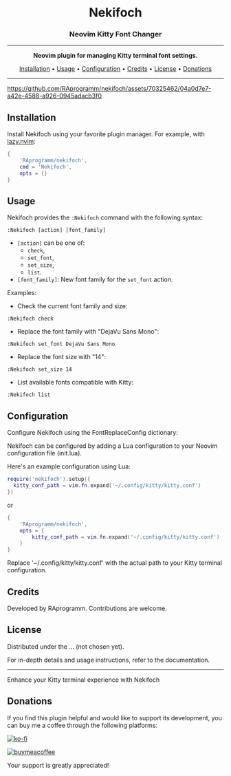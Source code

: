 <h1 align="center">Nekifoch</h1>
<h3 align="center">Neovim Kitty Font Changer</h3>
<hr>

<p align="center">
  <strong>Neovim plugin for managing Kitty terminal font settings.</strong>
</p>

<p align="center">
  <a href="#installation">Installation</a> •
  <a href="#usage">Usage</a> •
  <a href="#configuration">Configuration</a> •
  <a href="#credits">Credits</a> •
  <a href="#license">License</a> •
  <a href="#donations">Donations</a>
</p>

---

https://github.com/RAprogramm/nekifoch/assets/70325462/04a0d7e7-a42e-4588-a926-0945adacb3f0

## Installation

Install Nekifoch using your favorite plugin manager. For example, with [lazy.nvim](https://github.com/folke/lazy.nvim):

```lua
{
    'RAprogramm/nekifoch',
    cmd = 'Nekifoch',
    opts = {}
}
```

## Usage

Nekifoch provides the `:Nekifoch` command with the following syntax:

```vim
:Nekifoch [action] [font_family]
```

- `[action]` can be one of:
  - `check`,
  - `set_font`,
  - `set_size`,
  - `list`.
- `[font_family]`: New font family for the `set_font` action.

Examples:

- Check the current font family and size:

```vim
:Nekifoch check
```

- Replace the font family with "DejaVu Sans Mono":

```vim
:Nekifoch set_font DejaVu Sans Mono
```

- Replace the font size with "14":

```vim
:Nekifoch set_size 14
```

- List available fonts compatible with Kitty:

```vim
:Nekifoch list
```

## Configuration

Configure Nekifoch using the FontReplaceConfig dictionary:

Nekifoch can be configured by adding a Lua configuration to your Neovim configuration file (init.lua).

Here's an example configuration using Lua:

```lua
require('nekifoch').setup({
  kitty_conf_path = vim.fn.expand('~/.config/kitty/kitty.conf')
})
```

or

```lua
{
    'RAprogramm/nekifoch',
    opts = {
        kitty_conf_path = vim.fn.expand('~/.config/kitty/kitty.conf')
    }
}
```

Replace '~/.config/kitty/kitty.conf' with the actual path to your Kitty terminal configuration.

## Credits

Developed by RAprogramm. Contributions are welcome.

## License

Distributed under the ... (not chosen yet).

For in-depth details and usage instructions, refer to the documentation.

<hr>

Enhance your Kitty terminal experience with Nekifoch

## Donations

If you find this plugin helpful and would like to support its development, you can buy me a coffee through the following platforms:

[![ko-fi](https://www.ko-fi.com/img/githubbutton_sm.svg)](https://ko-fi.com/rozanov)

[![buymeacoffee](https://img.buymeacoffee.com/button-api/?username=YOUR_BMC_USERNAME&button_colour=FFDD00&font_colour=000000&font_family=Cookie&outline_colour=000000)](https://www.buymeacoffee.com/raprogramm)

Your support is greatly appreciated!
